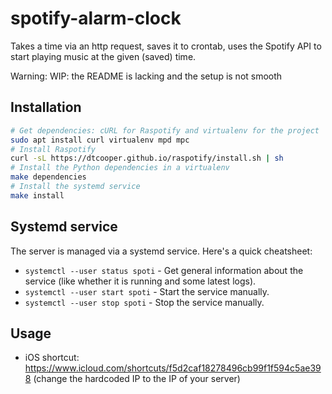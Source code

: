 # spotify-alarm-clock
Takes a time via an http request, saves it to crontab, uses the Spotify API to start playing music at the given (saved) time.

Warning: WIP: the README is lacking and the setup is not smooth

## Installation

```bash
# Get dependencies: cURL for Raspotify and virtualenv for the project
sudo apt install curl virtualenv mpd mpc
# Install Raspotify
curl -sL https://dtcooper.github.io/raspotify/install.sh | sh
# Install the Python dependencies in a virtualenv
make dependencies
# Install the systemd service
make install
```

## Systemd service

The server is managed via a systemd service. Here's a quick cheatsheet:

- `systemctl --user status spoti` - Get general information about the service (like whether it is running and some latest logs).
- `systemctl --user start spoti` - Start the service manually.
- `systemctl --user stop spoti` - Stop the service manually.

## Usage

- iOS shortcut: https://www.icloud.com/shortcuts/f5d2caf18278496cb99f1f594c5ae398 (change the hardcoded IP to the IP of your server)
